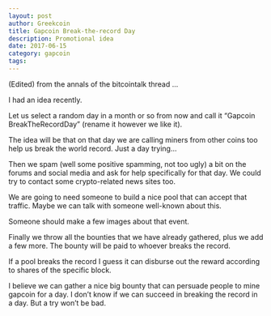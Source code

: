```yaml
---
layout: post
author: Greekcoin
title: Gapcoin Break-the-record Day
description: Promotional idea
date: 2017-06-15
category: gapcoin
tags:
---
```


(Edited) from the annals of the bitcointalk thread ...

I had an idea recently.

Let us select a random day in a month or so from now and call it “Gapcoin BreakTheRecordDay” (rename it however we like it).

The idea will be that on that day we are calling miners from other coins too help us break the world record. Just a day trying...

Then we spam (well some positive spamming, not too ugly) a bit on the forums and social media and ask for help specifically for that day. We could try to contact some crypto-related news sites too.

We are going to need someone to build a nice pool that can accept that traffic. Maybe we can talk with someone well-known about this.  

Someone should make a few images about that event.

Finally we throw all the bounties that we have already gathered, plus we add a few more. The bounty will be paid to whoever breaks the record.

If a pool breaks the record I guess it can disburse out the reward according to shares of the specific block.

I believe we can gather a nice big bounty that can persuade people to mine gapcoin for a day. I don’t know if we can succeed in breaking the record in a day. But a try won’t be bad.
